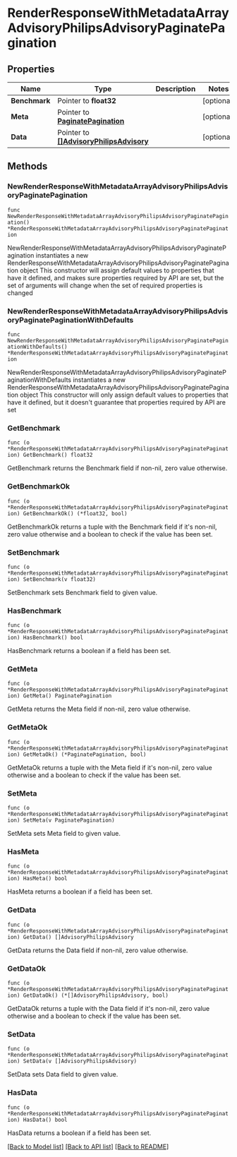 # RenderResponseWithMetadataArrayAdvisoryPhilipsAdvisoryPaginatePagination

## Properties

Name | Type | Description | Notes
------------ | ------------- | ------------- | -------------
**Benchmark** | Pointer to **float32** |  | [optional] 
**Meta** | Pointer to [**PaginatePagination**](PaginatePagination.md) |  | [optional] 
**Data** | Pointer to [**[]AdvisoryPhilipsAdvisory**](AdvisoryPhilipsAdvisory.md) |  | [optional] 

## Methods

### NewRenderResponseWithMetadataArrayAdvisoryPhilipsAdvisoryPaginatePagination

`func NewRenderResponseWithMetadataArrayAdvisoryPhilipsAdvisoryPaginatePagination() *RenderResponseWithMetadataArrayAdvisoryPhilipsAdvisoryPaginatePagination`

NewRenderResponseWithMetadataArrayAdvisoryPhilipsAdvisoryPaginatePagination instantiates a new RenderResponseWithMetadataArrayAdvisoryPhilipsAdvisoryPaginatePagination object
This constructor will assign default values to properties that have it defined,
and makes sure properties required by API are set, but the set of arguments
will change when the set of required properties is changed

### NewRenderResponseWithMetadataArrayAdvisoryPhilipsAdvisoryPaginatePaginationWithDefaults

`func NewRenderResponseWithMetadataArrayAdvisoryPhilipsAdvisoryPaginatePaginationWithDefaults() *RenderResponseWithMetadataArrayAdvisoryPhilipsAdvisoryPaginatePagination`

NewRenderResponseWithMetadataArrayAdvisoryPhilipsAdvisoryPaginatePaginationWithDefaults instantiates a new RenderResponseWithMetadataArrayAdvisoryPhilipsAdvisoryPaginatePagination object
This constructor will only assign default values to properties that have it defined,
but it doesn't guarantee that properties required by API are set

### GetBenchmark

`func (o *RenderResponseWithMetadataArrayAdvisoryPhilipsAdvisoryPaginatePagination) GetBenchmark() float32`

GetBenchmark returns the Benchmark field if non-nil, zero value otherwise.

### GetBenchmarkOk

`func (o *RenderResponseWithMetadataArrayAdvisoryPhilipsAdvisoryPaginatePagination) GetBenchmarkOk() (*float32, bool)`

GetBenchmarkOk returns a tuple with the Benchmark field if it's non-nil, zero value otherwise
and a boolean to check if the value has been set.

### SetBenchmark

`func (o *RenderResponseWithMetadataArrayAdvisoryPhilipsAdvisoryPaginatePagination) SetBenchmark(v float32)`

SetBenchmark sets Benchmark field to given value.

### HasBenchmark

`func (o *RenderResponseWithMetadataArrayAdvisoryPhilipsAdvisoryPaginatePagination) HasBenchmark() bool`

HasBenchmark returns a boolean if a field has been set.

### GetMeta

`func (o *RenderResponseWithMetadataArrayAdvisoryPhilipsAdvisoryPaginatePagination) GetMeta() PaginatePagination`

GetMeta returns the Meta field if non-nil, zero value otherwise.

### GetMetaOk

`func (o *RenderResponseWithMetadataArrayAdvisoryPhilipsAdvisoryPaginatePagination) GetMetaOk() (*PaginatePagination, bool)`

GetMetaOk returns a tuple with the Meta field if it's non-nil, zero value otherwise
and a boolean to check if the value has been set.

### SetMeta

`func (o *RenderResponseWithMetadataArrayAdvisoryPhilipsAdvisoryPaginatePagination) SetMeta(v PaginatePagination)`

SetMeta sets Meta field to given value.

### HasMeta

`func (o *RenderResponseWithMetadataArrayAdvisoryPhilipsAdvisoryPaginatePagination) HasMeta() bool`

HasMeta returns a boolean if a field has been set.

### GetData

`func (o *RenderResponseWithMetadataArrayAdvisoryPhilipsAdvisoryPaginatePagination) GetData() []AdvisoryPhilipsAdvisory`

GetData returns the Data field if non-nil, zero value otherwise.

### GetDataOk

`func (o *RenderResponseWithMetadataArrayAdvisoryPhilipsAdvisoryPaginatePagination) GetDataOk() (*[]AdvisoryPhilipsAdvisory, bool)`

GetDataOk returns a tuple with the Data field if it's non-nil, zero value otherwise
and a boolean to check if the value has been set.

### SetData

`func (o *RenderResponseWithMetadataArrayAdvisoryPhilipsAdvisoryPaginatePagination) SetData(v []AdvisoryPhilipsAdvisory)`

SetData sets Data field to given value.

### HasData

`func (o *RenderResponseWithMetadataArrayAdvisoryPhilipsAdvisoryPaginatePagination) HasData() bool`

HasData returns a boolean if a field has been set.


[[Back to Model list]](../README.md#documentation-for-models) [[Back to API list]](../README.md#documentation-for-api-endpoints) [[Back to README]](../README.md)


